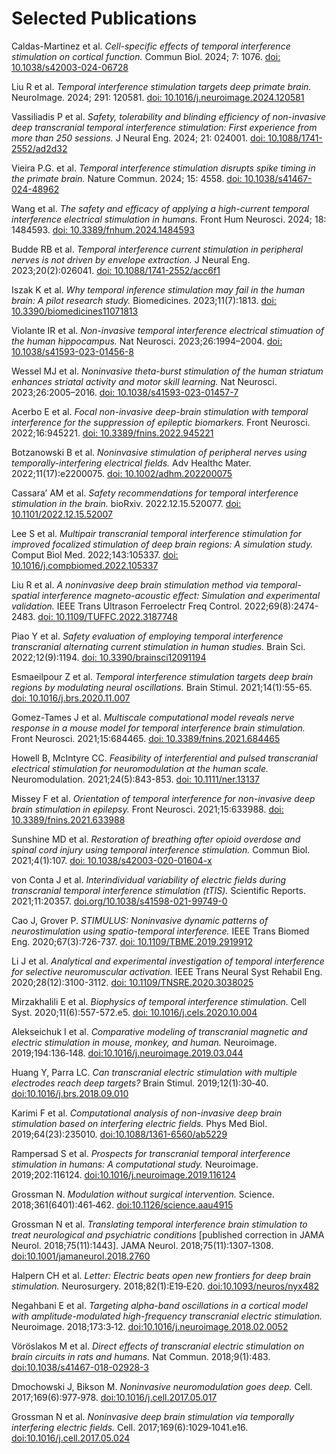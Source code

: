 # Selected Publications

Caldas-Martinez et al. *Cell-specific effects of temporal interference stimulation on cortical function.* Commun Biol. 2024; 7: 1076. [doi: 10.1038/s42003-024-06728](https://www.nature.com/articles/s42003-024-06728-y)

Liu R et al. *Temporal interference stimulation targets deep primate brain.* NeuroImage. 2024; 291: 120581. [doi: 10.1016/j.neuroimage.2024.120581](https://www.sciencedirect.com/science/article/pii/S1053811924000764)
    
Vassiliadis P et al. *Safety, tolerability and blinding efficiency of non-invasive deep transcranial temporal interference stimulation: First experience from more than 250 sessions.* J Neural Eng. 2024; 21: 024001. [doi: 10.1088/1741-2552/ad2d32](https://iopscience.iop.org/article/10.1088/1741-2552/ad2d32)
    
Vieira P.G. et al. *Temporal interference stimulation disrupts spike timing in the primate brain.* Nature Commun. 2024; 15: 4558. [doi: 10.1038/s41467-024-48962](https://www.nature.com/articles/s41467-024-48962-2)
    
Wang et al. *The safety and efficacy of applying a high-current temporal interference electrical stimulation in humans.* Front Hum Neurosci. 2024; 18: 1484593. [doi: 10.3389/fnhum.2024.1484593](https://www.frontiersin.org/journals/human-neuroscience/articles/10.3389/fnhum.2024.1484593/full)

Budde RB et al. *Temporal interference current stimulation in peripheral nerves is not driven by envelope extraction.* J Neural Eng. 2023;20(2):026041. [doi: 10.1088/1741-2552/acc6f1](https://iopscience.iop.org/article/10.1088/1741-2552/acc6f1/meta)

Iszak K et al. *Why temporal inference stimulation may fail in the human brain: A pilot research study.* Biomedicines. 2023;11(7):1813. [doi: 10.3390/biomedicines11071813](https://www.mdpi.com/2227-9059/11/7/1813)

Violante IR et al. *Non-invasive temporal interference electrical stimuation of the human hippocampus.* Nat Neurosci. 2023;26:1994–2004. [doi: 10.1038/s41593-023-01456-8](https://www.nature.com/articles/s41593-023-01456-8)

Wessel MJ et al. *Noninvasive theta-burst stimulation of the human striatum enhances striatal activity and motor skill learning.* Nat Neurosci. 2023;26:2005–2016. [doi: 10.1038/s41593-023-01457-7](https://www.nature.com/articles/s41593-023-01457-7)

Acerbo E et al. *Focal non-invasive deep-brain stimulation with temporal interference for the suppression of epileptic biomarkers.* Front Neurosci. 2022;16:945221. [doi: 10.3389/fnins.2022.945221](https://www.frontiersin.org/journals/neuroscience/articles/10.3389/fnins.2022.945221/full)

Botzanowski B et al. *Noninvasive stimulation of peripheral nerves using temporally-interfering electrical fields.* Adv Healthc Mater. 2022;11(17):e2200075. [doi: 10.1002/adhm.202200075](https://onlinelibrary.wiley.com/doi/full/10.1002/adhm.202200075)

Cassara’ AM et al. *Safety recommendations for temporal interference stimulation in the brain.* bioRxiv. 2022.12.15.520077. [doi: 10.1101/2022.12.15.52007](https://www.biorxiv.org/content/10.1101/2022.12.15.520077v2)

Lee S et al. *Multipair transcranial temporal interference stimulation for improved focalized stimulation of deep brain regions: A simulation study.* Comput Biol Med. 2022;143:105337. [doi: 10.1016/j.compbiomed.2022.105337](https://www.sciencedirect.com/science/article/abs/pii/S0010482522001299?via%3Dihub)

Liu R et al. *A noninvasive deep brain stimulation method via temporal-spatial interference magneto-acoustic effect: Simulation and experimental validation.* IEEE Trans Ultrason Ferroelectr Freq Control. 2022;69(8):2474-2483. [doi: 10.1109/TUFFC.2022.3187748](https://ieeexplore.ieee.org/document/9812716)

Piao Y et al. *Safety evaluation of employing temporal interference transcranial alternating current stimulation in human studies.* Brain Sci. 2022;12(9):1194. [doi: 10.3390/brainsci12091194](https://www.mdpi.com/2076-3425/12/9/1194)

Esmaeilpour Z et al. *Temporal interference stimulation targets deep brain regions by modulating neural oscillations.* Brain Stimul. 2021;14(1):55-65. [doi: 10.1016/j.brs.2020.11.007](https://www.brainstimjrnl.com/article/S1935-861X(20)30290-4/fulltext)

Gomez-Tames J et al. *Multiscale computational model reveals nerve response in a mouse model for temporal interference brain stimulation.* Front Neurosci. 2021;15:684465. [doi: 10.3389/fnins.2021.684465](https://www.frontiersin.org/journals/neuroscience/articles/10.3389/fnins.2021.684465/full)

Howell B, McIntyre CC. *Feasibility of interferential and pulsed transcranial electrical stimulation for neuromodulation at the human scale.* Neuromodulation. 2021;24(5):843-853. [doi: 10.1111/ner.13137](https://www.neuromodulationjournal.org/article/S1094-7159(21)06186-9/abstract)

Missey F et al. *Orientation of temporal interference for non-invasive deep brain stimulation in epilepsy.* Front Neurosci. 2021;15:633988. [doi: 10.3389/fnins.2021.633988](https://www.frontiersin.org/journals/neuroscience/articles/10.3389/fnins.2021.633988/full)

Sunshine MD et al. *Restoration of breathing after opioid overdose and spinal cord injury using temporal interference stimulation.* Commun Biol. 2021;4(1):107. [doi: 10.1038/s42003-020-01604-x](https://www.nature.com/articles/s42003-020-01604-x)

von Conta J et al. *Interindividual variability of electric fields during transcranial temporal interference stimulation (tTIS).* Scientific Reports. 2021;11:20357. [doi.org/10.1038/s41598-021-99749-0](https://www.nature.com/articles/s41598-021-99749-0)

Cao J, Grover P. *STIMULUS: Noninvasive dynamic patterns of neurostimulation using spatio-temporal interference.* IEEE Trans Biomed Eng. 2020;67(3):726-737. [doi: 10.1109/TBME.2019.2919912](https://ieeexplore.ieee.org/document/8726149)

Li J et al. *Analytical and experimental investigation of temporal interference for selective neuromuscular activation.* IEEE Trans Neural Syst Rehabil Eng. 2020;28(12):3100-3112. [doi: 10.1109/TNSRE.2020.3038025](https://ieeexplore.ieee.org/document/9259118)

Mirzakhalili E et al. *Biophysics of temporal interference stimulation.* Cell Syst. 2020;11(6):557-572.e5. [doi: 10.1016/j.cels.2020.10.004](https://www.sciencedirect.com/science/article/pii/S2405471220303720)

Alekseichuk I et al. *Comparative modeling of transcranial magnetic and electric stimulation in mouse, monkey, and human.* Neuroimage. 2019;194:136‐148. [doi:10.1016/j.neuroimage.2019.03.044](https://www.sciencedirect.com/science/article/abs/pii/S1053811919302320?via%3Dihub/)

Huang Y, Parra LC. *Can transcranial electric stimulation with multiple electrodes reach deep targets?* Brain Stimul. 2019;12(1):30‐40. [doi:10.1016/j.brs.2018.09.010](https://www.brainstimjrnl.com/article/S1935-861X(18)30312-7/abstract)

Karimi F et al. *Computational analysis of non-invasive deep brain stimulation based on interfering electric fields.* Phys Med Biol. 2019;64(23):235010. [doi:10.1088/1361-6560/ab5229](https://iopscience.iop.org/article/10.1088/1361-6560/ab5229)

Rampersad S et al. *Prospects for transcranial temporal interference stimulation in humans: A computational study.* Neuroimage. 2019;202:116124. [doi:10.1016/j.neuroimage.2019.116124](https://www.sciencedirect.com/science/article/abs/pii/S1053811919307153?via%3Dihub/)

Grossman N. *Modulation without surgical intervention.* Science. 2018;361(6401):461‐462. [doi:10.1126/science.aau4915](https://www.science.org/doi/10.1126/science.aau4915)

Grossman N et al. *Translating temporal interference brain stimulation to treat neurological and psychiatric conditions* [published correction in JAMA Neurol. 2018;75(11):1443]. JAMA Neurol. 2018;75(11):1307‐1308. [doi:10.1001/jamaneurol.2018.2760](https://jamanetwork.com/journals/jamaneurology/article-abstract/2702591/)

Halpern CH et al. *Letter: Electric beats open new frontiers for deep brain stimulation.* Neurosurgery. 2018;82(1):E19‐E20. [doi:10.1093/neuros/nyx482](https://journals.lww.com/neurosurgery/Fulltext/2018/01000/Letter__Electric_Beats_Open_New_Frontiers_for_Deep.28.aspx)

Negahbani E et al. *Targeting alpha-band oscillations in a cortical model with amplitude-modulated high-frequency transcranial electric stimulation.* Neuroimage. 2018;173:3‐12. [doi:10.1016/j.neuroimage.2018.02.0052](https://www.sciencedirect.com/science/article/abs/pii/S1053811918300934?via%3Dihub/)

Vöröslakos M et al. *Direct effects of transcranial electric stimulation on brain circuits in rats and humans.* Nat Commun. 2018;9(1):483. [doi:10.1038/s41467-018-02928-3](https://www.nature.com/articles/s41467-018-02928-3)

Dmochowski J, Bikson M. *Noninvasive neuromodulation goes deep.* Cell. 2017;169(6):977‐978. [doi:10.1016/j.cell.2017.05.017](https://www.cell.com/cell/fulltext/S0092-8674(17)30577-9?_returnURL=https%3A%2F%2Flinkinghub.elsevier.com%2Fretrieve%2Fpii%2FS0092867417305779%3Fshowall%3Dtrue/)

Grossman N et al. *Noninvasive deep brain stimulation via temporally interfering electric fields.* Cell. 2017;169(6):1029‐1041.e16. [doi:10.1016/j.cell.2017.05.024](https://www.cell.com/cell/fulltext/S0092-8674(17)30584-6?_returnURL=https%3A%2F%2Flinkinghub.elsevier.com%2Fretrieve%2Fpii%2FS0092867417305846%3Fshowall%3Dtrue/)
